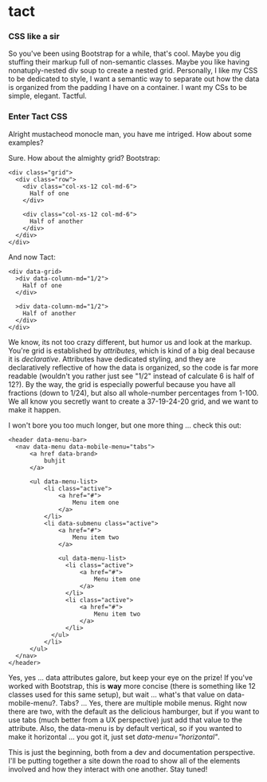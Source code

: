# tact

### CSS like a sir

So you've been using Bootstrap for a while, that's cool. Maybe you dig stuffing their markup full of non-semantic classes. Maybe you like having nonatuply-nested div soup to create a nested grid. Personally, I like my CSS to be dedicated to style, I want a semantic way to separate out how the data is organized from the padding I have on a container. I want my CSs to be simple, elegant. Tactful.

### Enter Tact CSS

Alright mustacheod monocle man, you have me intriged. How about some examples?

Sure. How about the almighty grid? Bootstrap:

```
<div class="grid">
  <div class="row">
    <div class="col-xs-12 col-md-6">
      Half of one
    </div>
    
    <div class="col-xs-12 col-md-6">
      Half of another
    </div>
  </div>
</div>
```

And now Tact:

```
<div data-grid>
  >div data-column-md="1/2">
    Half of one
  </div>
  
  >div data-column-md="1/2">
    Half of another
  </div>
</div>
```

We know, its not too crazy different, but humor us and look at the markup. You're grid is established by *attributes*, which is kind of a big deal because it is *declarative*. Attributes have dedicated styling, and they are declaratively reflective of how the data is organized, so the code is far more readable (wouldn't you rather just see "1/2" instead of calculate 6 is half of 12?). By the way, the grid is especially powerful because you have all fractions (down to 1/24), but also all whole-number percentages from 1-100. We all know you secretly want to create a 37-19-24-20 grid, and we want to make it happen.

I won't bore you too much longer, but one more thing ... check this out:

```
<header data-menu-bar>
  <nav data-menu data-mobile-menu="tabs">
      <a href data-brand>
          buhjit
      </a>
  
      <ul data-menu-list>
          <li class="active">
              <a href="#">
                  Menu item one
              </a>
          </li>
          <li data-submenu class="active">
              <a href="#">
                  Menu item two
              </a>
              
              <ul data-menu-list>
                <li class="active">
                    <a href="#">
                        Menu item one
                    </a>
                </li>
                <li class="active">
                    <a href="#">
                        Menu item two
                    </a>
                </li>
            </ul>
          </li>
      </ul>
  </nav>
</header>
```

Yes, yes ... data attributes galore, but keep your eye on the prize! If you've worked with Bootstrap, this is **way** more concise (there is something like 12 classes used for this same setup), but wait ... what's that value on data-mobile-menu?. Tabs? ... Yes, there are multiple mobile menus. Right now there are two, with the default as the delicious hamburger, but if you want to use tabs (much better from a UX perspective) just add that value to the attribute. Also, the data-menu is by default vertical, so if you wanted to make it horizontal ... you got it, just set *data-menu="horizontal"*.

This is just the beginning, both from a dev and documentation perspective. I'll be putting together a site down the road to show all of the elements involved and how they interact with one another. Stay tuned!
